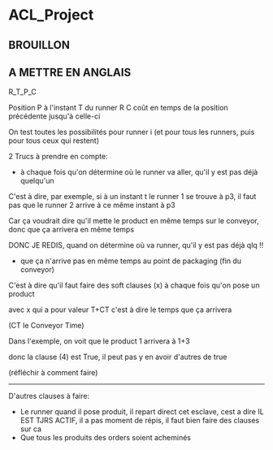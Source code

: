 # ACL_Project

## BROUILLON
## A METTRE EN ANGLAIS

R_T_P_C

Position P à l'instant T du runner R
C coût en temps de la position précédente jusqu'à celle-ci

On test toutes les possibilités pour runner i (et pour tous les runners, puis pour tous ceux qui restent)


2 Trucs à prendre en compte:

  - à chaque fois qu'on détermine où le runner va aller, qu'il y est pas déjà quelqu'un

  C'est à dire, par exemple, si à un instant t le runner 1 se trouve à p3, il faut pas que le runner 2 arrive à ce même instant à p3

  Car ça voudrait dire qu'il mette le product en même temps sur le conveyor, donc que ça arrivera en même temps

  DONC JE REDIS, quand on détermine où va runner, qu'il y est pas déjà qlq !!


  - que ça n'arrive pas en même temps au point de packaging (fin du conveyor)

  C'est à dire qu'il faut faire des soft clauses (x) à chaque fois qu'on pose un product

  avec x qui a pour valeur T+CT c'est à dire le temps que ça arrivera

  (CT le Conveyor Time)

  Dans l'exemple, on voit que le product 1 arrivera à 1+3

  donc la clause (4) est True, il peut pas y en avoir d'autres de true

  (réfléchir à comment faire)


---
D'autres clauses à faire:

- Le runner quand il pose produit, il repart direct cet esclave, cest a dire IL EST TJRS ACTIF, il a pas moment de répis, il faut bien faire des clauses sur ca
- Que tous les produits des orders soient acheminés

